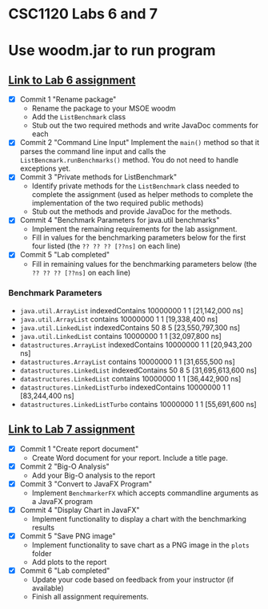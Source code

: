 # CSC1120 Labs 6 and 7
# Use woodm.jar to run program

## [Link to Lab 6 assignment](https://csse.msoe.us/csc1120/lab6)

* [x] Commit 1 "Rename package"
    - Rename the package to your MSOE woodm
    - Add the `ListBenchmark` class
    - Stub out the two required methods and write JavaDoc comments for each
* [x] Commit 2 "Command Line Input"
  Implement the `main()` method so that it parses the command line input and calls
  the `ListBencmark.runBenchmarks()` method. You do not need to handle exceptions yet.
* [x] Commit 3 "Private methods for ListBenchmark"
    - Identify private methods for the `ListBenchmark` class needed to complete the assignment
      (used as helper methods to complete the implementation of the two required public methods)
    - Stub out the methods and provide JavaDoc for the methods.
* [x] Commit 4 "Benchmark Parameters for java.util benchmarks"
    - Implement the remaining requirements for the lab assignment.
    - Fill in values for the benchmarking parameters below for the first four listed (the `?? ?? ?? [??ns]` on each line)
* [x] Commit 5 "Lab completed"
    - Fill in remaining values for the benchmarking parameters below (the `?? ?? ?? [??ns]` on each line)

### Benchmark Parameters

 * `java.util.ArrayList` indexedContains 10000000 1 1 [21,142,000 ns]
 * `java.util.ArrayList` contains 10000000 1 1 [19,338,400 ns]
 * `java.util.LinkedList` indexedContains 50 8 5 [23,550,797,300 ns]
 * `java.util.LinkedList` contains 10000000 1 1 [32,097,800 ns]
 * `datastructures.ArrayList` indexedContains 10000000 1 1 [20,943,200 ns]
 * `datastructures.ArrayList` contains 10000000 1 1 [31,655,500 ns]
 * `datastructures.LinkedList` indexedContains 50 8 5 [31,695,613,600 ns]
 * `datastructures.LinkedList` contains 10000000 1 1 [36,442,900 ns]
 * `datastructures.LinkedListTurbo` indexedContains 10000000 1 1 [83,244,400 ns]
 * `datastructures.LinkedListTurbo` contains 10000000 1 1 [55,691,600 ns]

## [Link to Lab 7 assignment](https://csse.msoe.us/csc1120/lab7)

* [x] Commit 1 "Create report document"
    - Create Word document for your report. Include a title page.
* [x] Commit 2 "Big-O Analysis"
    - Add your Big-O analysis to the report
* [x] Commit 3 "Convert to JavaFX Program"
    - Implement `BenchmarkerFX` which accepts commandline arguments as a JavaFX program
* [x] Commit 4 "Display Chart in JavaFX"
    - Implement functionality to display a chart with the benchmarking results
* [x] Commit 5 "Save PNG image"
    - Implement functionality to save chart as a PNG image in the `plots` folder
    - Add plots to the report
* [x] Commit 6 "Lab completed"
    - Update your code based on feedback from your instructor (if available)
    - Finish all assignment requirements.

